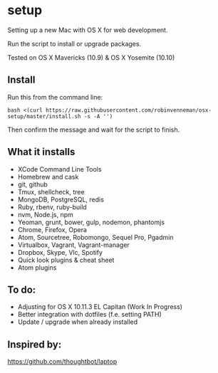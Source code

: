 setup
=====

Setting up a new Mac with OS X for web development.

Run the script to install or upgrade packages.

Tested on OS X Mavericks (10.9) & OS X Yosemite (10.10)


Install
-------
Run this from the command line:

    bash <(curl https://raw.githubusercontent.com/robinvenneman/osx-setup/master/install.sh -s -A '')

Then confirm the message and wait for the script to finish.


What it installs
----------------

* XCode Command Line Tools
* Homebrew and cask
* git, github
* Tmux, shellcheck, tree
* MongoDB, PostgreSQL, redis
* Ruby, rbenv, ruby-build
* nvm, Node.js, npm
* Yeoman, grunt, bower, gulp, nodemon, phantomjs
* Chrome, Firefox, Opera
* Atom, Sourcetree, Robomongo, Sequel Pro, Pgadmin
* Virtualbox, Vagrant, Vagrant-manager
* Dropbox, Skype, Vlc, Spotify
* Quick look plugins & cheat sheet
* Atom plugins


To do:
------

* Adjusting for OS X 10.11.3 EL Capitan (Work In Progress)
* Better integration with dotfiles (f.e. setting PATH)
* Update / upgrade when already installed


Inspired by:
------------

https://github.com/thoughtbot/laptop
